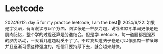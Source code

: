 # Leetcode

2024/6/12: day 5 for my practice leetcode, I am the best🥳!
2024/6/22: 如果是学英语，有听说读写四个方面，阅读像是一种脑力题，说或者默写单词更像是是肌肉记忆，整个学的过程还算是劳逸结合。但是学Leetcode，每一道题都是强烈的脑力活动，一天看几道题就受不了了。不过我知道脑子也是可以像肌肉一样锻炼并且逐渐习惯这种强度的，相信只要持续下去，就会越来越快。